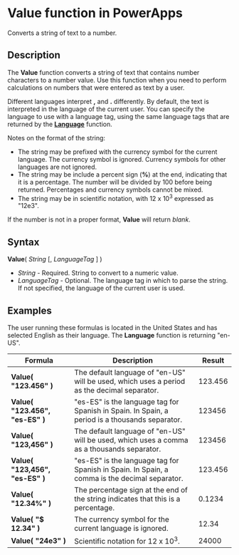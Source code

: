 <properties
	pageTitle="Value function | Microsoft PowerApps"
	description="Reference information, including syntax, for the Value function in PowerApps"
	services=""
	suite="powerapps"
	documentationCenter="na"
	authors="gregli-msft"
	manager="dwrede"
	editor=""
	tags=""/>

<tags
   ms.service="powerapps"
   ms.devlang="na"
   ms.topic="article"
   ms.tgt_pltfrm="na"
   ms.workload="na"
   ms.date="11/07/2015"
   ms.author="gregli"/>

# Value function in PowerApps #

Converts a string of text to a number.

## Description ##

The **Value** function converts a string of text that contains number characters to a number value. Use this function when you need to perform calculations on numbers that were entered as text by a user.

Different languages interpret **,** and **.** differently.  By default, the text is interpreted in the language of the current user.  You can specify the language to use with a language tag, using the same language tags that are returned by the **[Language](function-language.md)** function.

Notes on the format of the string:

* The string may be prefixed with the currency symbol for the current language.  The currency symbol is ignored.  Currency symbols for other languages are not ignored. 
* The string may be include a percent sign (**%**) at the end, indicating that it is a percentage.  The number will be divided by 100 before being returned.  Percentages and currency symbols cannot be mixed.
* The string may be in scientific notation, with 12 x 10<sup>3</sup> expressed as "12e3".

If the number is not in a proper format, **Value** will return *blank*.

## Syntax ##

**Value**( *String* [, *LanguageTag* ] )

- *String* - Required. String to convert to a numeric value.
- *LanguageTag* - Optional.  The language tag in which to parse the string.  If not specified, the language of the current user is used.

## Examples ##

The user running these formulas is located in the United States and has selected English as their language.  The **Language** function is returning "en-US".

| Formula | Description | Result |
|---------|-------------|--------|
| **Value( "123.456" )** | The default language of "en-US" will be used, which uses a period as the decimal separator.  | 123.456 |
| **Value( "123.456", "es-ES" )** | "es-ES" is the language tag for Spanish in Spain.  In Spain, a period is a thousands separator.  | 123456 |
| **Value( "123,456" )** | The default language of "en-US" will be used, which uses a comma as a thousands separator.  | 123456 |
| **Value( "123,456", "es-ES" )** | "es-ES" is the language tag for Spanish in Spain.  In Spain, a comma is the decimal separator.  | 123.456 |
| **Value( "12.34%" )** | The percentage sign at the end of the string indicates that this is a percentage. | 0.1234 |
| **Value( "$ 12.34" )** | The currency symbol for the current language is ignored. | 12.34 |
| **Value( "24e3" )** | Scientific notation for 12 x 10<sup>3</sup>. | 24000 |

